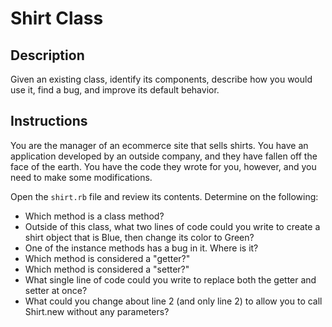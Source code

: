 # Shirt Class

## Description

Given an existing class, identify its components, describe how you would use it, find a bug, and improve its default behavior.

## Instructions

You are the manager of an ecommerce site that sells shirts.  You have an application developed by an outside company, and they have fallen off the face of the earth.  You have the code they wrote for you, however, and you need to make some modifications.

Open the `shirt.rb` file and review its contents.  Determine on the following:

* Which method is a class method?
* Outside of this class, what two lines of code could you write to create a shirt object that is Blue, then change its color to Green?
* One of the instance methods has a bug in it.  Where is it?
* Which method is considered a "getter?"
* Which method is considered a "setter?"
* What single line of code could you write to replace both the getter and setter at once?
* What could you change about line 2 (and only line 2) to allow you to call Shirt.new without any parameters?
